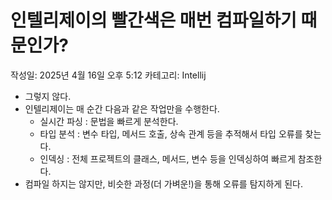 # 인텔리제이의 빨간색은 매번 컴파일하기 때문인가?

작성일: 2025년 4월 16일 오후 5:12
카테고리: Intellij

- 그렇지 않다.
- 인텔리제이는 매 순간 다음과 같은 작업만을 수행한다.
    - 실시간 파싱 : 문법을 빠르게 분석한다.
    - 타입 분석 : 변수 타입, 메서드 호출, 상속 관계 등을 추적해서 타입 오류를 찾는다.
    - 인덱싱 : 전체 프로젝트의 클래스, 메서드, 변수 등을 인덱싱하여 빠르게 참조한다.
- 컴파일 하지는 않지만, 비슷한 과정(더 가벼운!)을 통해 오류를 탐지하게 된다.